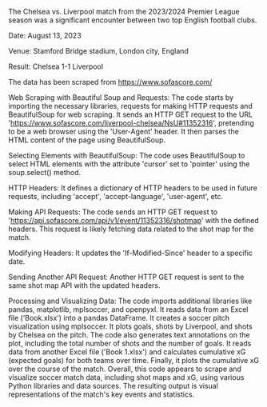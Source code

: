 The Chelsea vs. Liverpool match from the 2023/2024 Premier League season was a significant encounter between two top English football clubs.

Date: August 13, 2023

Venue: Stamford Bridge stadium, London city, England

Result: Chelsea 1-1 Liverpool 

The data has been scraped from https://www.sofascore.com/ 

Web Scraping with Beautiful Soup and Requests:
The code starts by importing the necessary libraries, requests for making HTTP requests and BeautifulSoup for web scraping.
It sends an HTTP GET request to the URL 'https://www.sofascore.com/liverpool-chelsea/NsU#11352316', pretending to be a web browser using the 'User-Agent' header.
It then parses the HTML content of the page using BeautifulSoup.

Selecting Elements with BeautifulSoup:
The code uses BeautifulSoup to select HTML elements with the attribute 'cursor' set to 'pointer' using the soup.select() method.

HTTP Headers:
It defines a dictionary of HTTP headers to be used in future requests, including 'accept', 'accept-language', 'user-agent', etc.

Making API Requests:
The code sends an HTTP GET request to 'https://api.sofascore.com/api/v1/event/11352316/shotmap' with the defined headers. This request is likely fetching data related to the shot map for the match.

Modifying Headers:
It updates the 'If-Modified-Since' header to a specific date.

Sending Another API Request:
Another HTTP GET request is sent to the same shot map API with the updated headers.

Processing and Visualizing Data:
The code imports additional libraries like pandas, matplotlib, mplsoccer, and openpyxl.
It reads data from an Excel file ('Book.xlsx') into a pandas DataFrame.
It creates a soccer pitch visualization using mplsoccer.
It plots goals, shots by Liverpool, and shots by Chelsea on the pitch.
The code also generates text annotations on the plot, including the total number of shots and the number of goals.
It reads data from another Excel file ('Book 1.xlsx') and calculates cumulative xG (expected goals) for both teams over time.
Finally, it plots the cumulative xG over the course of the match.
Overall, this code appears to scrape and visualize soccer match data, including shot maps and xG, using various Python libraries and data sources. The resulting output is visual representations of the match's key events and statistics.
